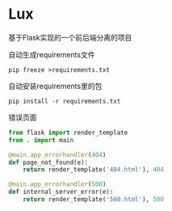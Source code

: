 # Lux
基于Flask实现的一个前后端分离的项目

自动生成requirements文件
```
pip freeze >requirements.txt
```
自动安装requirements里的包
```
pip install -r requirements.txt
```


错误页面
```python
from flask import render_template
from . import main

@main.app_errorhandler(404)
def page_not_found(e):
    return render_template('404.html'), 404

@main.app_errorhandler(500)
def internal_server_error(e):
    return render_template('500.html'), 500
```